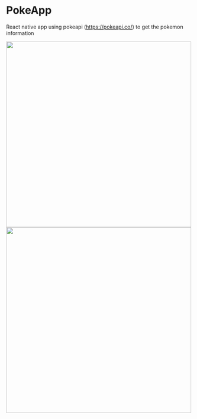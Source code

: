 # PokeApp
React native app using pokeapi (https://pokeapi.co/) to get the pokemon information


<img src="https://user-images.githubusercontent.com/92947424/156887786-a367f18f-9b2f-401a-9911-e835e071efc5.png" height="500">


<img src="https://user-images.githubusercontent.com/92947424/156887831-75c4a2d1-f5ca-4396-bf27-38d61b3cf1ed.png" height="500">
